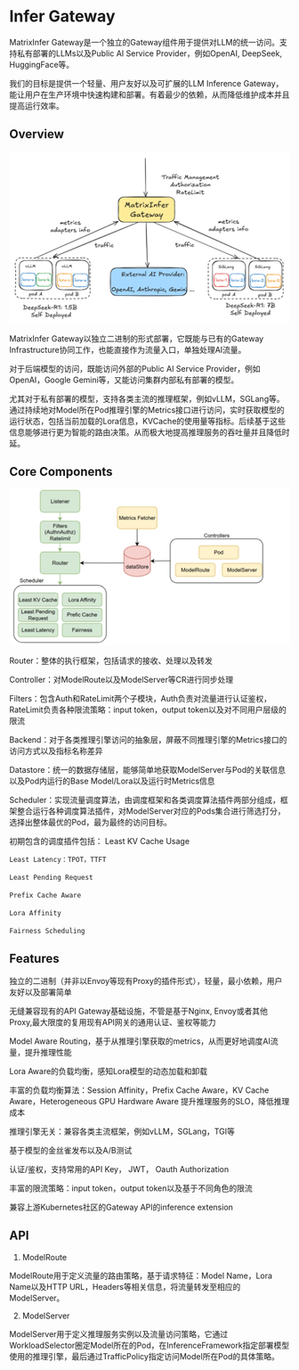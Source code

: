 # Infer Gateway

MatrixInfer Gateway是一个独立的Gateway组件用于提供对LLM的统一访问。支持私有部署的LLMs以及Public AI Service Provider，例如OpenAI, DeepSeek, HuggingFace等。

我们的目标是提供一个轻量、用户友好以及可扩展的LLM Inference Gateway，能让用户在生产环境中快速构建和部署。有着最少的依赖，从而降低维护成本并且提高运行效率。


## Overview

![arch](../../images/infer-gateway-arch.png)

MatrixInfer Gateway以独立二进制的形式部署，它既能与已有的Gateway Infrastructure协同工作，也能直接作为流量入口，单独处理AI流量。

对于后端模型的访问，既能访问外部的Public AI Service Provider，例如OpenAI，Google Gemini等，又能访问集群内部私有部署的模型。

尤其对于私有部署的模型，支持各类主流的推理框架，例如vLLM，SGLang等。通过持续地对Model所在Pod推理引擎的Metrics接口进行访问，实时获取模型的运行状态，包括当前加载的Lora信息，KVCache的使用量等指标。后续基于这些信息能够进行更为智能的路由决策。从而极大地提高推理服务的吞吐量并且降低时延。

## Core Components

![components](../../images/infer-gateway-components.png)

Router：整体的执行框架，包括请求的接收、处理以及转发

Controller：对ModelRoute以及ModelServer等CR进行同步处理

Filters：包含Auth和RateLimit两个子模块，Auth负责对流量进行认证鉴权，RateLimit负责各种限流策略：input token，output token以及对不同用户层级的限流

Backend：对于各类推理引擎访问的抽象层，屏蔽不同推理引擎的Metrics接口的访问方式以及指标名称差异

Datastore：统一的数据存储层，能够简单地获取ModelServer与Pod的关联信息以及Pod内运行的Base Model/Lora以及运行时Metrics信息

Scheduler：实现流量调度算法，由调度框架和各类调度算法插件两部分组成，框架整合运行各种调度算法插件，对ModelServer对应的Pods集合进行筛选打分，选择出整体最优的Pod，最为最终的访问目标。

初期包含的调度插件包括：
    Least KV Cache Usage

    Least Latency：TPOT，TTFT

    Least Pending Request

    Prefix Cache Aware

    Lora Affinity

    Fairness Scheduling


## Features

独立的二进制（并非以Envoy等现有Proxy的插件形式），轻量，最小依赖，用户友好以及部署简单

无缝兼容现有的API Gateway基础设施，不管是基于Nginx, Envoy或者其他Proxy,最大限度的复用现有API网关的通用认证、鉴权等能力

Model Aware Routing，基于从推理引擎获取的metrics，从而更好地调度AI流量，提升推理性能

Lora Aware的负载均衡，感知Lora模型的动态加载和卸载

丰富的负载均衡算法：Session Affinity，Prefix Cache Aware，KV Cache Aware，Heterogeneous GPU Hardware Aware 提升推理服务的SLO，降低推理成本

推理引擎无关：兼容各类主流框架，例如vLLM，SGLang，TGI等

基于模型的金丝雀发布以及A/B测试

认证/鉴权，支持常用的API Key， JWT， Oauth Authorization

丰富的限流策略：input token，output token以及基于不同角色的限流

兼容上游Kubernetes社区的Gateway API的inference extension


## API

1. ModelRoute

ModelRoute用于定义流量的路由策略，基于请求特征：Model Name，Lora Name以及HTTP URL，Headers等相关信息，将流量转发至相应的ModelServer。

2. ModelServer

ModelServer用于定义推理服务实例以及流量访问策略，它通过WorkloadSelector圈定Model所在的Pod，在InferenceFramework指定部署模型使用的推理引擎，最后通过TrafficPolicy指定访问Model所在Pod的具体策略。

